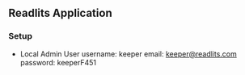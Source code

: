 ## Readlits Application


### Setup

- Local Admin User
username: keeper
email: keeper@readlits.com
password: keeperF451


